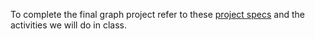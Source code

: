 To complete the final graph project refer to these [project specs](https://docs.google.com/document/d/1KIi-KBvGkLo6epwZ36A_37yIv7QSU7u9gKbDYgXFPyw/edit?usp=sharing) and the activities we will do in class. 